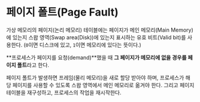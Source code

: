 # 페이지 폴트(Page Fault)

가상 메모리의 페이지(논리 메모리) 테이블에는 페이지가 메인 메모리(Main Memory)에 있는지 스왑 영역(Swap area(Disk))에 있는지 표시하는 유효 비트(Valid bit)를 사용한다. (`0`이면 디스크에 있고, `1`이면 메모리에 있다는 뜻이다.)

**프로세스가 페이지를 요청(demand)**했을 때 **그 페이지가 메모리에 없을 경우를 페이지 폴트**라고 한다.

페이지 폴트가 발생하면 프레임(물리 메모리)을 새로 할당 받아야 하며, 프로세스가 해당 페이지를 사용할 수 있도록 스왑 영역에서 메인 메모리로 옮겨야 한다. 그리고 페이지 테이블을 재구성하고, 프로세스의 작업을 재시작한다.
